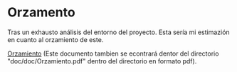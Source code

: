 # Orzamento

Tras un exhausto análisis del entorno del proyecto. Esta sería mi estimazión en cuanto al orzamiento de este.


[Orzamiento](https://docs.google.com/spreadsheets/d/1oLpS_HD-As7-_LLyvDvDQoHrBW2t6XNpT_i4dMfiJ0k/edit#gid=0) (Este documento tambien se econtrará dentor del directorio "doc/doc/Orzamiento.pdf" dentro del directorio en formato pdf).